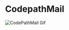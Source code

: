 # CodepathMail

![CodePathMail Gif](https://github.com/EbramMekhail/CodepathMail/assets/84204243/9b5525b5-80fd-4606-9264-7e6b9f173e7e)
